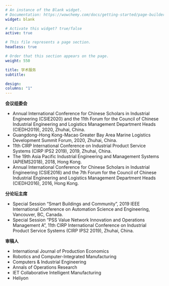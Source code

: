 ```yaml
---
# An instance of the Blank widget.
# Documentation: https://wowchemy.com/docs/getting-started/page-builder/
widget: blank

# Activate this widget? true/false
active: true

# This file represents a page section.
headless: true

# Order that this section appears on the page.
weight: 550

title: 学术服务
subtitle: 

design:
columns: "1"
---
```


**会议组委会**	

- Annual International Conference for Chinese Scholars in Industrial Engineering (CSIE2020) and the 11th Forum for the Council of Chinese Industrial Engineering and Logistics Management Department Heads (CIEDH2019), 2020, Zhuhai, China.
- Guangdong-Hong Kong-Macao Greater Bay Area Marine Logistics Development Summit Forum, 2020, Zhuhai, China.
- 11th CIRP International Conference on Industrial Product Service Systems (CIRP IPS2 2019), 2019, Zhuhai, China.
- The 19th Asia Pacific Industrial Engineering and Management Systems (APIEMS2018), 2018, Hong Kong.
- Annual International Conference for Chinese Scholars in Industrial Engineering (CSIE2016) and the 7th Forum for the Council of Chinese Industrial Engineering and Logistics Management Department Heads (CIEDH2016), 2016, Hong Kong.

**分论坛主席**
  
- Special Session “Smart Buildings and Community”, 2019 IEEE International Conference on Automation Science and Engineering, Vancouver, BC, Canada.
- Special Session “PSS Value Network Innovation and Operations Management A”, 11th CIRP International Conference on Industrial Product Service Systems (CIRP IPS2 2019), Zhuhai, China.

**审稿人**	

- International Journal of Production Economics
- Robotics and Computer-Integrated Manufacturing
- Computers & Industrial Engineering
- Annals of Operations Research
- IET Collaborative Intelligent Manufacturing
- Heliyon
